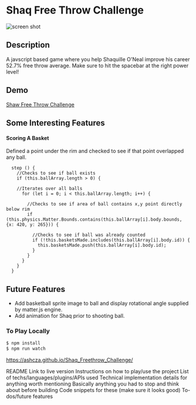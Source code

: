 # Shaq Free Throw Challenge

![screen shot](http://res.cloudinary.com/ashcon/image/upload/v1474272815/Github/shaq3.gif)

## Description

A javscript based game where you help Shaquille O'Neal improve his career 52.7% free throw average. Make sure to hit the spacebar at the right power level!

## Demo

[Shaw Free Throw Challenge](https://ashcza.github.io/Shaq_Freethrow_Challenge/)


## Some Interesting Features

#### Scoring A Basket

Defined a point under the rim and checked to see if that point overlapped any ball.

```
  step () {
    //Checks to see if ball exists
    if (this.ballArray.length > 0) {
    
    //Iterates over all balls
      for (let i = 0; i < this.ballArray.length; i++) {
        
        //Checks to see if area of ball contains x,y point directly below rim
        if (this.physics.Matter.Bounds.contains(this.ballArray[i].body.bounds, {x: 420, y: 265})) {
          
          //Checks to see if ball was already counted
          if (!this.basketsMade.includes(this.ballArray[i].body.id)) {
            this.basketsMade.push(this.ballArray[i].body.id);
          }
        }
      }
    }
  }
```



## Future Features

- Add basketball sprite image to ball and display rotational angle supplied by matter.js engine.
- Add animation for Shaq prior to shooting ball.




### To Play Locally
```sh
$ npm install
$ npm run watch
```


https://ashcza.github.io/Shaq_Freethrow_Challenge/

README
Link to live version
Instructions on how to play/use the project
List of techs/languages/plugins/APIs used
Technical implementation details for anything worth mentioning
Basically anything you had to stop and think about before building
Code snippets for these (make sure it looks good)
To-dos/future features
